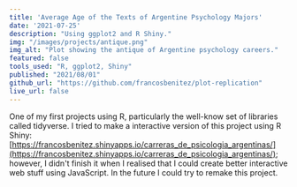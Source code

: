 ```yaml
---
title: 'Average Age of the Texts of Argentine Psychology Majors'
date: '2021-07-25'
description: "Using ggplot2 and R Shiny."
img: "/images/projects/antique.png"
img_alt: "Plot showing the antique of Argentine psychology careers."
featured: false
tools_used: "R, ggplot2, Shiny"
published: "2021/08/01"
github_url: "https://github.com/francosbenitez/plot-replication"
live_url: false
---
```


One of my first projects using R, particularly the well-know set of libraries called tidyverse. I tried to make a interactive version of this project using R Shiny: [https://francosbenitez.shinyapps.io/carreras_de_psicologia_argentinas/](https://francosbenitez.shinyapps.io/carreras_de_psicologia_argentinas/); however, I didn't finish it when I realised that I could create better interactive web stuff using JavaScript. In the future I could try to remake this project. 